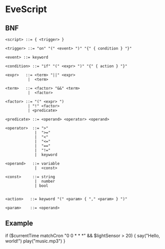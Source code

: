 EveScript
==========



## BNF


```bnf
<script> ::= { <trigger> }

<trigger> ::= "on" "(" <event> ")" "{" { condition } "}"

<event> ::= keyword

<condition> ::= "if" "(" <expr> ")" "{" { action } "}"

<expr>   ::= <term> "||" <expr>
          |  <term>

<term>   ::= <factor> "&&" <term>
          |  <factor>

<factor> ::= "(" <expr> ")
          | "!" <factor>
          | <predicate>

<predicate> ::= <operand> <operator> <operand>

<operator>  ::= ">"
             |  ">="
             |  "<"
             |  "<="
             |  "=="
             |  "!="
             |  keyword

<operand>   ::= variable
             |  <const>

<const>     ::= string
             |  number
             | bool


<action>   ::= keyword "(" <param> { "," <param> } ")"

<param>    ::= <operand>
```


## Example

if ($currentTime matchCron "0 0 * * *" && $lightSensor > 20) {
    say("Hello, world!")
    play("music.mp3")
}
